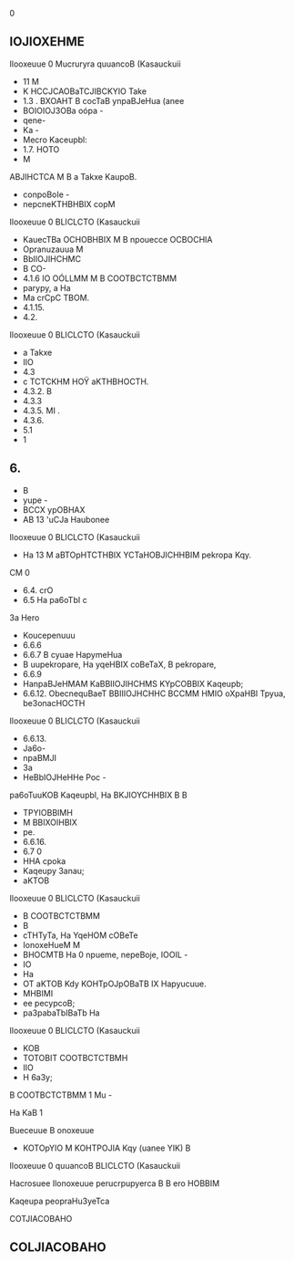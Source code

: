 0

<!-- image -->

<!-- image -->

## IOJIOXEHME

Ilooxeuue 0 Mucruryra quuancoB (Kasauckuii

- 11 M
- K HCCJCAOBaTCJIBCKYIO Take
- 1.3 . BXOAHT B cocTaB ynpaBJeHua (anee
- BOIOIOJ3OBa oópa -
- qene-
- Ka -
- Mecro Kaceupbl:
- 1.7. HOTO
- M

ABJIHCTCA M B a Takxe KaupoB.

- conpoBoIe -
- nepcneKTHBHBIX   copM

Ilooxeuue 0 BLICLCTO (Kasauckuii

- KauecTBa OCHOBHBIX M B npouecce OCBOCHIA
- Opranuzauua M
- BbIIOJIHCHMC
- B CO-
- 4.1.6 IO   OÓLLMM M B COOTBCTCTBMM
- parypy, a Ha
- Ma crCpC TBOM.
- 4.1.15.
- 4.2.

Ilooxeuue 0 BLICLCTO (Kasauckuii

- a Takxe
- IIO
- 4.3
- c TCTCKHM HOŸ aKTHBHOCTH.
- 4.3.2. B
- 4.3.3
- 4.3.5. MI .
- 4.3.6.
- 5.1
- 1

## 6.

- B
- yupe -
- BCCX ypOBHAX
- AB 13 'uCJa Haubonee

Ilooxeuue 0 BLICLCTO (Kasauckuii

- Ha 13 M aBTOpHTCTHBIX YCTaHOBJICHHBIM pekropa Kqy.

CM 0

- 6.4. crO
- 6.5 Ha pa6oTbI c

3a Hero

- Koucepenuuu
- 6.6.6
- 6.6.7 B cyuae HapymeHua
- B uupekropare, Ha yqeHBIX coBeTaX, B pekropare,
- 6.6.9
- HanpaBJeHMAM  KaBBIIOJIHCHMS KYpCOBBIX Kaqeupb;
- 6.6.12. ObecnequBaeT BBIIIOJHCHHC BCCMM HMIO oXpaHBI   Tpyua, be3onacHOCTH

Ilooxeuue 0 BLICLCTO (Kasauckuii

- 6.6.13.
- Ja6o-
- npaBMJI
- 3a
- HeBbIOJHeHHe Poc -

pa6oTuuKOB Kaqeupbl, Ha BKJIOYCHHBIX B B

- TPYIOBBIMH
- M BBIXOIHBIX
- pe.
- 6.6.16.
- 6.7 0
- HHA cpoka
- Kaqeupy 3anau;
- aKTOB

Ilooxeuue 0 BLICLCTO (Kasauckuii

- B COOTBCTCTBMM
- B
- cTHTyTa, Ha YqeHOM cOBeTe
- IonoxeHueM M
- BHOCMTB Ha 0 npueme, nepeBoje, IOOIL -
- IO
- Ha
- OT aKTOB Kdy KOHTpOJpOBaTB IX Hapyucuue.
- MHBIMI
- ee pecypcoB;
- pa3pabaTbIBaTb Ha

Ilooxeuue 0 BLICLCTO (Kasauckuii

- KOB
- TOTOBIT COOTBCTCTBMH
- IIO
- H 6a3y;

B COOTBCTCTBMM 1 Mu -

Ha KaB 1

Bueceuue B onoxeuue

- KOTOpYIO M KOHTPOJIA Kqy (uanee YIK) B

Ilooxeuue 0 quuancoB BLICLCTO (Kasauckuii

Hacrosuee   Ilonoxeuue perucrpupyerca B B ero HOBBIM

Kaqeupa peopraHu3yeTca

COTJIACOBAHO

<!-- image -->

## COLJIACOBAHO

<!-- image -->